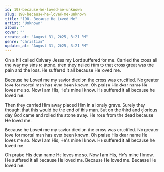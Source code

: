 ```yaml
---
id: 198-because-he-loved-me-unknown
slug: 198-because-he-loved-me-unknown
title: "198. Because He Loved Me"
artist: "Unknown"
album: ""
cover: ""
created_at: "August 31, 2025, 3:21 PM"
genre: "christian"
updated_at: "August 31, 2025, 3:21 PM"
---
```


On a hill called Calvary Jesus my Lord suffered for me. Carried the cross all the way my sins to atone. then they nailed Him to that cross great was the pain and the loss. He suffered it all because He loved me. 

Because he Loved me my savior died on the cross was crucified. No greater love for mortal man has ever been known. Oh praise His dear name He loves me so. Now I am His, He's mine I know. He suffered it all because he loved me. 

Then they carried Him away placed Him in a lonely grave. Surely they thought that this would be the end of this man. But on the third and glorious day God came and rolled the stone away. He rose from the dead because He loved me. 

Because he Loved me my savior died on the cross was crucified. No greater love for mortal man has ever been known. Oh praise His dear name He loves me so. Now I am His, He's mine I know. He suffered it all because he loved me. 

Oh praise His dear name He loves me so. Now I am His, He's mine I know. He suffered it all because He loved me. Because He loved me. Because He loved me. 